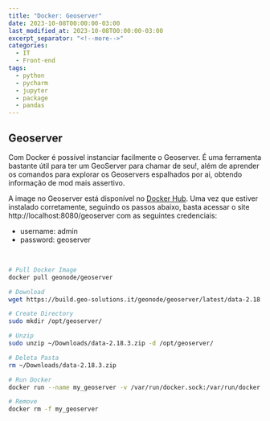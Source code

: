 ```yaml
---
title: "Docker: Geoserver"
date: 2023-10-08T00:00:00-03:00
last_modified_at: 2023-10-08T00:00:00-03:00
excerpt_separator: "<!--more-->"
categories:
  - IT
  - Front-end
tags:
  - python
  - pycharm
  - jupyter
  - package
  - pandas
---
```




## Geoserver

Com Docker é possível instanciar facilmente o Geoserver. É uma ferramenta bastante útil para ter um GeoServer para chamar de seu!, além de aprender os comandos para explorar os Geoservers espalhados por ai, obtendo informação de mod mais assertivo.

A image no Geoserver está disponível no [Docker Hub](https://hub.docker.com/r/geonode/geoserver). Uma vez que estiver instalado corretamente, seguindo os passos abaixo, basta acessar o site http://localhost:8080/geoserver com as seguintes credenciais:

- username: admin
- password: geoserver

<br>

```bash
# Pull Docker Image
docker pull geonode/geoserver

# Download
wget https://build.geo-solutions.it/geonode/geoserver/latest/data-2.18.3.zip --no-check-certificate -P ~/Downloads/

# Create Directory
sudo mkdir /opt/geoserver/

# Unzip
sudo unzip ~/Downloads/data-2.18.3.zip -d /opt/geoserver/

# Deleta Pasta
rm ~/Downloads/data-2.18.3.zip

# Run Docker
docker run --name my_geoserver -v /var/run/docker.sock:/var/run/docker.sock -v /opt/geoserver/data/:/geoserver_data/data -d -p 8080:8080 geonode/geoserver

# Remove
docker rm -f my_geoserver
```
